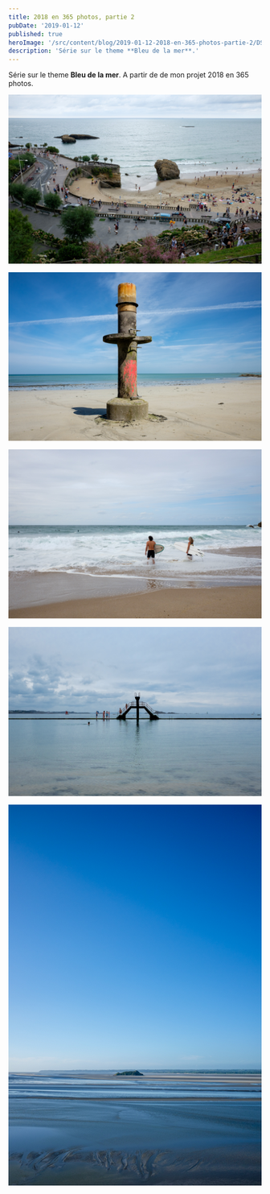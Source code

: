 ```yaml
---
title: 2018 en 365 photos, partie 2
pubDate: '2019-01-12'
published: true
heroImage: '/src/content/blog/2019-01-12-2018-en-365-photos-partie-2/DSCF2395.jpg'
description: 'Série sur le theme **Bleu de la mer**.'
---
```


Série sur le theme **Bleu de la mer**.
A partir de de mon projet 2018 en 365 photos.

![Photo](./DSCF2073.jpg)

![Photo](./DSCF8557-Modifier-2.jpg)

![Photo](./DSCF2395.jpg)

![Photo](./DSCF8636.jpg)

![Photo](./DSCF8487.jpg)
